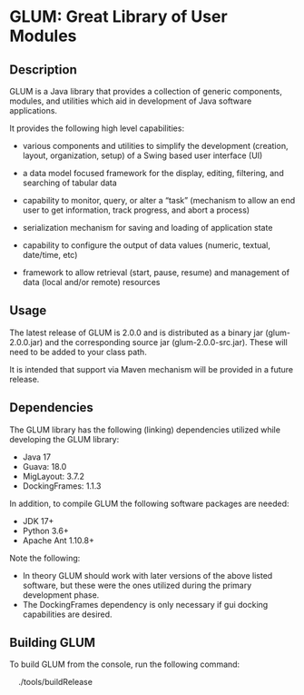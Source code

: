 # GLUM: Great Library of User Modules


## Description
GLUM is a Java library that provides a collection of generic components, modules, and utilities which aid in development of Java software applications.

It provides the following high level capabilities:

- various components and utilities to simplify the development (creation, layout, organization, setup) of a Swing based user interface (UI)

- a data model focused framework for the display, editing, filtering, and searching of tabular data

- capability to monitor, query, or alter a “task” (mechanism to allow an end user to get information, track progress, and abort a process)

- serialization mechanism for saving and loading of application state

- capability to configure the output of data values (numeric, textual, date/time, etc)

- framework to allow retrieval (start, pause, resume) and management of data (local and/or remote) resources


## Usage
The latest release of GLUM is 2.0.0 and is distributed as a binary jar (glum-2.0.0.jar) and the corresponding source jar (glum-2.0.0-src.jar). These will need to be added to your class path.

It is intended that support via Maven mechanism will be provided in a future release.


## Dependencies
The GLUM library has the following (linking) dependencies utilized while developing the GLUM library:

- Java 17
- Guava: 18.0
- MigLayout: 3.7.2
- DockingFrames: 1.1.3

In addition, to compile GLUM the following software packages are needed:

- JDK 17+
- Python 3.6+
- Apache Ant 1.10.8+

Note the following:

- In theory GLUM should work with later versions of the above listed software, but these were the ones utilized during the primary development phase.
- The DockingFrames dependency is only necessary if gui docking capabilities are desired.

## Building GLUM
To build GLUM from the console, run the following command:

&nbsp;&nbsp;&nbsp;&nbsp;./tools/buildRelease
